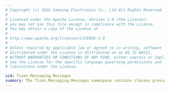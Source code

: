 ```yaml
---
# Copyright (c) 2016 Samsung Electronics Co., Ltd All Rights Reserved
#
# Licensed under the Apache License, Version 2.0 (the License);
# you may not use this file except in compliance with the License.
# You may obtain a copy of the License at
#
# http://www.apache.org/licenses/LICENSE-2.0
#
# Unless required by applicable law or agreed to in writing, software
# distributed under the License is distributed on an AS IS BASIS,
# WITHOUT WARRANTIES OR CONDITIONS OF ANY KIND, either express or implied.
# See the License for the specific language governing permissions and
# limitations under the License.

uid: Tizen.Messaging.Messages
summary: The Tizen.Messaging.Messages namespace contains classes providing the functionality to send, receive, and search messages. 
---
```


